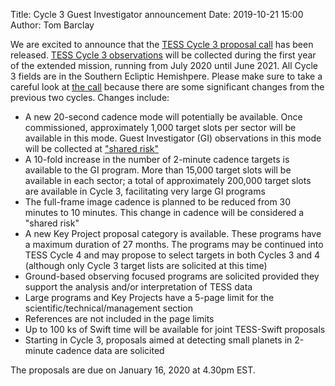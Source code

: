 Title: Cycle 3 Guest Investigator announcement
Date: 2019-10-21 15:00
Author: Tom Barclay

We are excited to announce that the [TESS Cycle 3 proposal call](https://nspires.nasaprs.com/external/solicitations/summary!init.do?solId={21B53A82-2F78-9C26-3CA6-B9FEFE2AF929}&path=open) has been released. [TESS Cycle 3 observations](#proposing-investigations.html) will be collected during the first year of the extended mission, running from July 2020 until June 2021. All Cycle 3 fields are in the Southern Ecliptic Hemishpere. Please make sure to take a careful look at [the call](https://nspires.nasaprs.com/external/solicitations/summary!init.do?solId={21B53A82-2F78-9C26-3CA6-B9FEFE2AF929}&path=open) because there are some significant changes from the previous two cycles. Changes include:

* A new 20-second cadence mode will potentially be available. Once
commissioned, approximately 1,000 target slots per sector will be
available in this mode. Guest Investigator (GI) observations in this
mode will be collected at ["shared risk"](#proposing-investigations.html#shared-risk-science)
* A 10-fold increase in the number of 2-minute cadence targets is
available to the GI program. More than 15,000 target slots will be
available in each sector; a total of approximately 200,000 target
slots are available in Cycle 3, facilitating very large GI programs
* The full-frame image cadence is planned to be reduced from 30
minutes to 10 minutes. This change in cadence will be considered
a "shared risk"
* A new Key Project proposal category is available. These programs
have a maximum duration of 27 months. The programs may be
continued into TESS Cycle 4 and may propose to select targets in
both Cycles 3 and 4 (although only Cycle 3 target lists are solicited
at this time)
* Ground-based observing focused programs are solicited provided
they support the analysis and/or interpretation of TESS data
* Large programs and Key Projects have a 5-page limit for the
scientific/technical/management section
* References are not included in the page limits
* Up to 100 ks of Swift time will be available for joint TESS-Swift proposals
* Starting in Cycle 3, proposals aimed at detecting small planets in
2-minute cadence data are solicited

The proposals are due on January 16, 2020 at 4.30pm EST.
